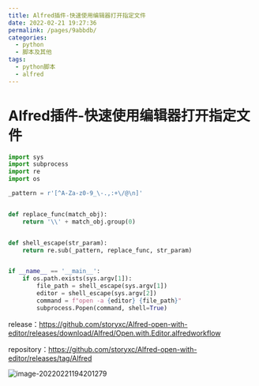 ```yaml
---
title: Alfred插件-快速使用编辑器打开指定文件
date: 2022-02-21 19:27:36
permalink: /pages/9abbdb/
categories: 
  - python
  - 脚本及其他
tags: 
  - python脚本
  - alfred
---
```

# Alfred插件-快速使用编辑器打开指定文件



```python
import sys
import subprocess
import re
import os

_pattern = r'[^A-Za-z0-9_\-.,:+\/@\n]'


def replace_func(match_obj):
    return '\\' + match_obj.group(0)


def shell_escape(str_param):
    return re.sub(_pattern, replace_func, str_param)


if __name__ == '__main__':
    if os.path.exists(sys.argv[1]):
        file_path = shell_escape(sys.argv[1])
        editor = shell_escape(sys.argv[2])
        command = f"open -a {editor} {file_path}"
        subprocess.Popen(command, shell=True)

```



release：https://github.com/storyxc/Alfred-open-with-editor/releases/download/Alfred/Open.with.Editor.alfredworkflow

repository：https://github.com/storyxc/Alfred-open-with-editor/releases/tag/Alfred





![image-20220221194201279](https://storyxc.com/images/blog/image-20220221194201279.png)
